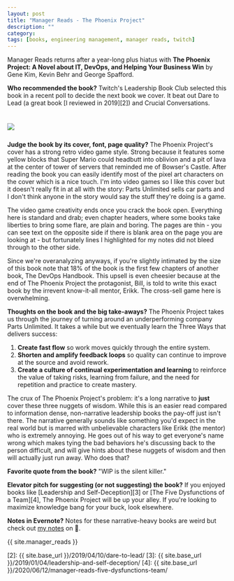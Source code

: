 ```yaml
---
layout: post
title: "Manager Reads - The Phoenix Project"
description: ""
category: 
tags: [books, engineering management, manager reads, twitch]
---
```


Manager Reads returns after a year-long plus hiatus with **The Phoenix Project: A Novel about IT, DevOps, and Helping Your Business Win** by  Gene Kim, Kevin Behr and George Spafford.

**Who recommended the book?** Twitch's Leadership Book Club selected this book in a recent poll to decide the next book we cover. It beat out Dare to Lead (a great book [I reviewed in 2019][2]) and Crucial Conversations.

<div>
    <img class="rounded-corners" style="max-width: 300px; border: 1px; margin-top: 24px;" src="{{ site.images2021 }}/11-28/phoenix-project.jpg"/>
    <p class="caption-text" style="line-height: 1.5em; margin-bottom: 24px;"><strong></strong></p>
</div>

**Judge the book by its cover, font, page quality?** The Phoenix Project's cover has a strong retro video game style. Strong because it features some yellow blocks that Super Mario could headbutt into oblivion and a pit of lava at the center of tower of servers that reminded me of Bowser's Castle. After reading the book you can easily identify most of the pixel art characters on the cover which is a nice touch. I'm into video games so I like this cover but it doesn't really fit in at all with the story: Parts Unlimited sells car parts and I don't think anyone in the story would say the stuff they're doing is a game.

The video game creativity ends once you crack the book open. Everything here is standard and drab; even chapter headers, where some books take liberties to bring some flare, are plain and boring. The pages are thin - you can see text on the opposite side if there is blank area on the page you are looking at - but fortunately lines I highlighted for my notes did not bleed through to the other side.

Since we're overanalyzing anyways, if you're slightly intimated by the size of this book note that 18% of the book is the first few chapters of another book, The DevOps Handbook. This upsell is even cheesier because at the end of The Phoenix Project the protagonist, Bill, is told to write this exact book by the irrevent know-it-all mentor, Erikk. The cross-sell game here is overwhelming.

**Thoughts on the book and the big take-aways?** The Phoenix Project takes us through the journey of turning around an underperforming company Parts Unlimited. It takes a while but we eventually learn the Three Ways that delivers success:

1. **Create fast flow** so work moves quickly through the entire system.
1. **Shorten and amplify feedback loops** so quality can continue to improve at the source and avoid rework. 
1. **Create a culture of continual experimentation and learning** to reinforce the value of taking risks, learning from failure, and the need for repetition and practice to create mastery.

The crux of The Phoenix Project's problem: it's a long narrative to **just** cover these three nuggets of wisdom. While this is an easier read compared to information dense, non-narrative leadership books the pay-off just isn't there. The narrative generally sounds like something you'd expect in the real world but is marred with unbelievable characters like Erikk (the mentor) who is extremely annoying. He goes out of his way to get everyone's name wrong which makes tying the bad behaviors he's discussing back to the person difficult, and will give hints about these nuggets of wisdom and then will actually just run away. Who does that?

**Favorite quote from the book?** "WIP is the silent killer."

**Elevator pitch for suggesting (or not suggesting) the book?** If you enjoyed books like [Leadership and Self-Deception][3] or [The Five Dysfunctions of a Team][4], The Phoenix Project will be up your alley. If you're looking to maximize knowledge bang for your buck, look elsewhere.

**Notes in Evernote?** Notes for these narrative-heavy books are weird but check out [my notes][1] on 🐘.

{{ site.manager_reads }}

[1]: https://www.evernote.com/l/AOQ64taJftJHrowLMJnTUzv0KcSlIjW7dN8
[2]: {{ site.base_url }}/2019/04/10/dare-to-lead/
[3]: {{ site.base_url }}/2019/01/04/leadership-and-self-deception/
[4]: {{ site.base_url }}/2020/06/12/manager-reads-five-dysfunctions-team/
